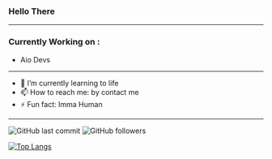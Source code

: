 <!--
**Arsybai/arsybai** is a ✨ _special_ ✨ repository because its `README.md` (this file) appears on your GitHub profile.
-->
### Hello There
---
### Currently Working on :
- Aio Devs

---
- 🌱 I’m currently learning to life
- 📫 How to reach me: by contact me
- ⚡ Fun fact: Imma Human

---

![GitHub last commit](https://img.shields.io/github/last-commit/arsybai/arsybai) ![GitHub followers](https://img.shields.io/github/followers/arsybai?style=social) 

[![Top Langs](https://github-readme-stats.vercel.app/api/top-langs/?username=arsybai&layout=compact)](https://github.com/arsybai/github-readme-stats)
